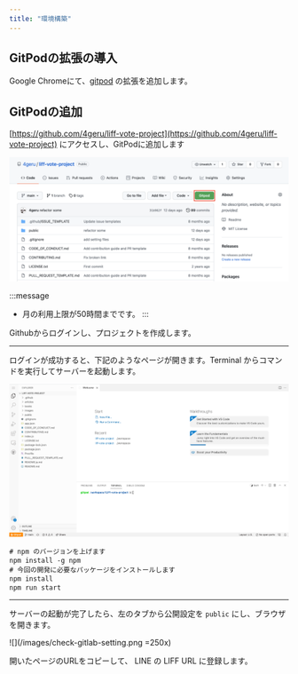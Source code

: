 ```yaml
---
title: "環境構築"
---
```


## GitPodの拡張の導入

Google Chromeにて、[gitpod](https://chrome.google.com/webstore/detail/gitpod-always-ready-to-co/dodmmooeoklaejobgleioelladacbeki) の拡張を追加します。

## GitPodの追加

[https://github.com/4geru/liff-vote-project](https://github.com/4geru/liff-vote-project) にアクセスし、GitPodに追加します

![](/images/github-liff-vote-project.png)

:::message
- 月の利用上限が50時間までです。
:::

Githubからログインし、プロジェクトを作成します。

---

ログインが成功すると、下記のようなページが開きます。Terminal からコマンドを実行してサーバーを起動します。

![](/images/gitpod-open.png)

```shell
# npm のバージョンを上げます
npm install -g npm
# 今回の開発に必要なパッケージをインストールします
npm install
npm run start
```

---

サーバーの起動が完了したら、左のタブから公開設定を `public` にし、ブラウザを開きます。

![](/images/check-gitlab-setting.png =250x)
<!-- ![](/images/gitpod-open-window.png) -->

開いたページのURLをコピーして、 LINE の LIFF URL に登録します。

<!-- vite の環境構築 -->

<!-- Web ページが開けるようになる --->